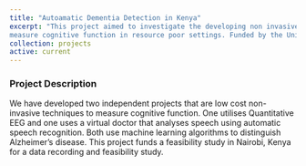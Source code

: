 ```yaml
---
title: "Autoamatic Dementia Detection in Kenya"
excerpt: "This project aimed to investigate the developing non invasive tools that utilize speech analysis and QEEG to
measure cognitive function in resource poor settings. Funded by the University of Sheffield GRCF pump priming award; 2019"
collection: projects
active: current
---
```




<h3 id="summary">Project Description</h3>
We have developed two independent projects that are low­ cost non-
invasive techniques to measure cognitive function. One utilises
Quantitative EEG and one uses a virtual doctor that analyses speech
using automatic speech recognition. Both use machine learning
algorithms to distinguish Alzheimer’s disease. This project funds a feasibility study in Nairobi, Kenya for a
data recording and feasibility study. 